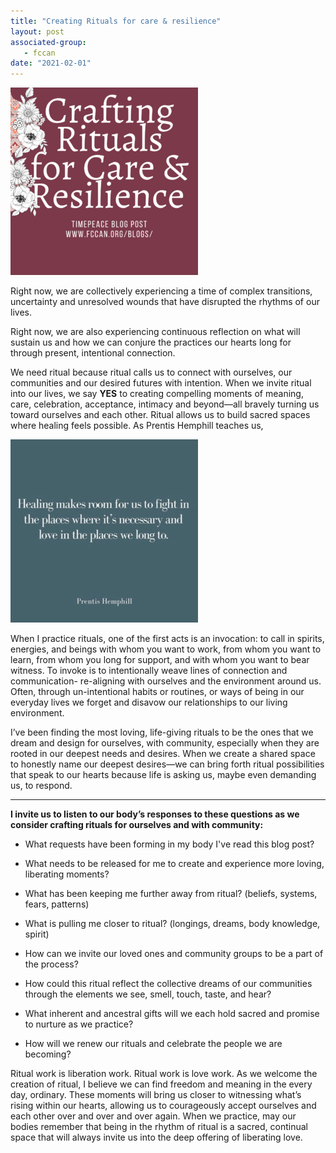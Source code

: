 ```yaml
---
title: "Creating Rituals for care & resilience"
layout: post
associated-group:
   - fccan
date: "2021-02-01"
---
```


![](media/Crafting-Rituals-for-Care-Resilience-300x300.png)

Right now, we are collectively experiencing a time of complex transitions, uncertainty and unresolved wounds that have disrupted the rhythms of our lives.

Right now, we are also experiencing continuous reflection on what will sustain us and how we can conjure the practices our hearts long for through present, intentional connection.

We need ritual because ritual calls us to connect with ourselves, our communities and our desired futures with intention. When we invite ritual into our lives, we say **YES** to creating compelling moments of meaning, care, celebration, acceptance, intimacy and beyond—all bravely turning us toward ourselves and each other. Ritual allows us to build sacred spaces where healing feels possible. As Prentis Hemphill teaches us,

![](media/Prentis-Hemphill-quote-300x293.jpg)

When I practice rituals, one of the first acts is an invocation: to call in spirits, energies, and beings with whom you want to work, from whom you want to learn, from whom you long for support, and with whom you want to bear witness. To invoke is to intentionally weave lines of connection and communication- re-aligning with ourselves and the environment around us. Often, through un-intentional habits or routines, or ways of being in our everyday lives we forget and disavow our relationships to our living environment.

I’ve been finding the most loving, life-giving rituals to be the ones that we dream and design for ourselves, with community, especially when they are rooted in our deepest needs and desires. When we create a shared space to honestly name our deepest desires—we can bring forth ritual possibilities that speak to our hearts because life is asking us, maybe even demanding us, to respond.

* * *

**I invite us to listen to our body’s responses to these questions as we consider crafting rituals for ourselves and with community:**

- What requests have been forming in my body I've read this blog post?

- What needs to be released for me to create and experience more loving, liberating moments?

- What has been keeping me further away from ritual? (beliefs, systems, fears, patterns)

- What is pulling me closer to ritual? (longings, dreams, body knowledge, spirit)

- How can we invite our loved ones and community groups to be a part of the process?

- How could this ritual reflect the collective dreams of our communities through the elements we see, smell, touch, taste, and hear?

- What inherent and ancestral gifts will we each hold sacred and promise to nurture as we practice?

- How will we renew our rituals and celebrate the people we are becoming?

Ritual work is liberation work. Ritual work is love work. As we welcome the creation of ritual, I believe we can find freedom and meaning in the every day, ordinary. These moments will bring us closer to witnessing what’s rising within our hearts, allowing us to courageously accept ourselves and each other over and over and over again. When we practice, may our bodies remember that being in the rhythm of ritual is a sacred, continual space that will always invite us into the deep offering of liberating love.
